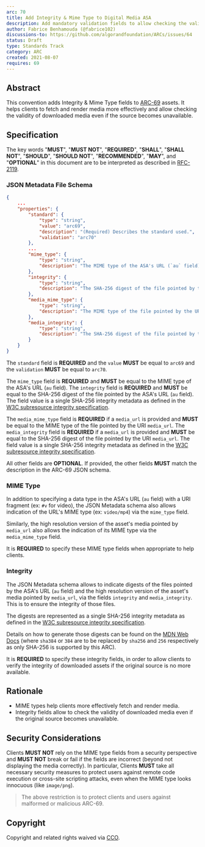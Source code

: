```yaml
---
arc: 70
title: Add Integrity & Mime Type to Digital Media ASA
description: Add mandatory validation fields to allow checking the validity of media.
author: Fabrice Benhamouda (@fabrice102)
discussions-to: https://github.com/algorandfoundation/ARCs/issues/64
status: Draft
type: Standards Track
category: ARC
created: 2021-08-07
requires: 69
---
```


## Abstract

This convention adds Integrity & Mime Type fields to [ARC-69](./arc-0069.md) assets. It helps clients to fetch and render media more effectively and allow checking the validity of downloaded media even if the source becomes unavailable.

## Specification

The key words "**MUST**", "**MUST NOT**", "**REQUIRED**", "**SHALL**", "**SHALL NOT**", "**SHOULD**", "**SHOULD NOT**", "**RECOMMENDED**", "**MAY**", and "**OPTIONAL**" in this document are to be interpreted as described in <a href="https://www.ietf.org/rfc/rfc2119.txt">RFC-2119</a>.

### JSON Metadata File Schema

```json
{
    ...
    "properties": {
        "standard": {
            "type": "string",
            "value": "arc69",
            "description": "(Required) Describes the standard used.",
            "validation": "arc70"
        },
        ...
        "mime_type": {
            "type": "string",
            "description": "The MIME type of the ASA's URL (`au` field)."
        },
        "integrity": {
            "type": "string",
            "description": "The SHA-256 digest of the file pointed by the ASA's URL (`au` field)"
        },
        "media_mime_type": {
            "type": "string",
            "description": "The MIME type of the file pointed by the URI media_url."
        },
        "media_integrity": {
            "type": "string",
            "description": "The SHA-256 digest of the file pointed by the URI media_url. "
        }
    }
}
```
The `standard` field is **REQUIRED** and the `value` **MUST** be equal to `arc69` and the `validation` **MUST** be equal to `arc70`. 

The `mime_type` field is **REQUIRED** and **MUST** be equal to the MIME type of the ASA's URL (`au` field).
The `integrity` field is **REQUIRED** and **MUST** be equal to the SHA-256 digest of the file pointed by the ASA's URL (`au` field). The field value is a single SHA-256 integrity metadata as defined in the <a href="https://w3c.github.io/webappsec-subresource-integrity">W3C subresource integrity specification</a>.

The `media_mime_type` field is **REQUIRED** if a `media_url` is provided and **MUST** be equal to the MIME type of the file pointed by the URI `media_url`.
The `media_integrity` field is **REQUIRED** if a `media_url` is provided and **MUST** be equal to the SHA-256 digest of the file pointed by the URI `media_url`. The field value is a single SHA-256 integrity metadata as defined in the <a href="https://w3c.github.io/webappsec-subresource-integrity">W3C subresource integrity specification</a>.


All other fields are **OPTIONAL**. If provided, the other fields **MUST** match the description in the ARC-69 JSON schema.

### MIME Type

In addition to specifying a data type in the ASA's URL (`au` field) with a URI fragment (ex: `#v` for video), the JSON Metadata schema also allows indication of the URL's MIME type (ex: `video/mp4`) via the `mime_type` field.

Similarly, the high resolution version of the asset's media pointed by `media_url` also allows the indication of its MIME type via the `media_mime_type` field.

It is **REQUIRED** to specify these MIME type fields when appropriate to help clients. 

### Integrity

The JSON Metadata schema allows to indicate digests of the files pointed by the ASA's URL (`au` field) and the high resolution version of the asset's media pointed by `media_url`, via the fields `integrity` and `media_integrity`.
This is to ensure the integrity of those files.

The digests are represented as a single SHA-256 integrity metadata as defined in the <a href="https://w3c.github.io/webappsec-subresource-integrity">W3C subresource integrity specification</a>.

Details on how to generate those digests can be found on the <a href="https://developer.mozilla.org/en-US/docs/Web/Security/Subresource_Integrity">MDN Web Docs</a> (where `sha384` or `384` are to be replaced by `sha256` and `256` respectively as only SHA-256 is supported by this ARC).

It is **REQUIRED** to specify these integrity fields, in order to allow clients to verify the integrity of downloaded assets if the original source is no more available.

## Rationale
* MIME types help clients more effectively fetch and render media.
* Integrity fields allow to check the validity of downloaded media even if the original source becomes unavailable.

## Security Considerations

Clients **MUST NOT** rely on the MIME type fields from a security perspective and **MUST NOT** break or fail if the fields are incorrect (beyond not displaying the media correctly). In particular, Clients **MUST** take all necessary security measures to protect users against remote code execution or cross-site scripting attacks, even when the MIME type looks innocuous (like `image/png`).

> The above restriction is to protect clients and users against malformed or malicious ARC-69.

## Copyright

Copyright and related rights waived via <a href="https://creativecommons.org/publicdomain/zero/1.0/">CCO</a>.
